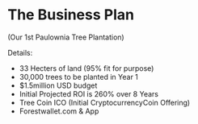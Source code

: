 # The Business Plan 
(Our 1st Paulownia Tree Plantation)

Details:
 - 33 Hecters of land (95% fit for purpose) 
 - 30,000 trees to be planted in Year 1
 - $1.5million USD budget
 - Initial Projected ROI is 260% over 8 Years
 - Tree Coin ICO (Initial CryptocurrencyCoin Offering)
 - Forestwallet.com & App
